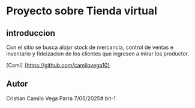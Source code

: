 # Proyecto sobre Tienda virtual
## introduccion
Con el sitio se busca alojar stock de mercancia, control de ventas e inventario y fideizacion de los clientes que ingresen a mirar los productor.

[Cami] {https://github.com/camilovega10}
## Autor
Cristian Camilo Vega Parra 7/05/2025# bit-1

